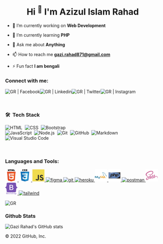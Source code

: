 <h1 align="center">Hi <sup>👋</sup> I'm Azizul Islam Rahad</h1>
<!-- <h3 align="center">Web developer from Bangladesh</h3> -->

- 🔭 I’m currently working on **Web Development**

- 🌱 I’m currently learning **PHP**

- 💬 Ask me about **Anything**

- 📫 How to reach me **gazi.rahad871@gmail.com**

-  ⚡ Fun fact **I am bengali**

### Connect with me:

<a href="https://www.facebook.com/gazi.rahad.5"><img align="left" alt="GR | Facebook"  target="_blank" src="https://img.icons8.com/color/48/000000/facebook-circled--v5.png"/></a>
<a href="https://www.linkedin.com/in/gazi-rahad-1ab1b0191/"><img align="left" alt="GR | Linkedin"  target="_blank" src="https://img.icons8.com/color/48/000000/linkedin-circled--v1.png"/></a><a href="https://twitter.com/GaziRahad3"> <img align="left" alt="GR | Twitter"  target="_blank" src="https://img.icons8.com/color/48/000000/twitter--v1.png"/></a>
<a href="#"> <img align="left" alt="GR | Instagram"  target="_blank" src="https://img.icons8.com/color/48/000000/instagram-new--v1.png"/></a>

<br />
<br />
<br />

### 🛠 &nbsp;Tech Stack


![HTML](https://img.shields.io/badge/-HTML-05122A?style=flat&logo=HTML5)&nbsp;
![CSS](https://img.shields.io/badge/-CSS-05122A?style=flat&logo=CSS3&logoColor=1572B6)&nbsp;
![Bootstrap](https://img.shields.io/badge/-Bootstrap-05122A?style=flat&logo=bootstrap&logoColor=563D7C)\
![JavaScript](https://img.shields.io/badge/-JavaScript-05122A?style=flat&logo=javascript)&nbsp;
![Node.js](https://img.shields.io/badge/-Node.js-05122A?style=flat&logo=node.js)&nbsp;
![Git](https://img.shields.io/badge/-Git-05122A?style=flat&logo=git)&nbsp;
![GitHub](https://img.shields.io/badge/-GitHub-05122A?style=flat&logo=github)&nbsp;
![Markdown](https://img.shields.io/badge/-Markdown-05122A?style=flat&logo=markdown)\
![Visual Studio Code](https://img.shields.io/badge/-Visual%20Studio%20Code-05122A?style=flat&logo=visual-studio-code&logoColor=007ACC)&nbsp;
<br />
<br />
<br />

<h3 align="left">Languages and Tools:</h3>
<p align="left"> 
   <a href="https://www.w3.org/html/" target="_blank"> <img src="https://raw.githubusercontent.com/devicons/devicon/master/icons/html5/html5-original-wordmark.svg" alt="html5" width="40" height="40"/> </a> <a href="https://www.w3schools.com/css/" target="_blank"> <img src="https://raw.githubusercontent.com/devicons/devicon/master/icons/css3/css3-original-wordmark.svg" alt="css3" width="40" height="40"/> </a> <a href="https://developer.mozilla.org/en-US/docs/Web/JavaScript" target="_blank"> <img src="https://raw.githubusercontent.com/devicons/devicon/master/icons/javascript/javascript-original.svg" alt="javascript" width="40" height="40"/> </a>
  <a href="https://www.figma.com/" target="_blank"> <img src="https://www.vectorlogo.zone/logos/figma/figma-icon.svg" alt="figma" width="40" height="40"/> </a> 
  <a href="https://git-scm.com/" target="_blank"> <img src="https://www.vectorlogo.zone/logos/git-scm/git-scm-icon.svg" alt="git" width="40" height="40"/> </a>
  <a href="https://heroku.com" target="_blank"> <img src="https://www.vectorlogo.zone/logos/heroku/heroku-icon.svg" alt="heroku" width="40" height="40"/> </a>
  <a href="https://www.mysql.com/" target="_blank"> <img src="https://raw.githubusercontent.com/devicons/devicon/master/icons/mysql/mysql-original-wordmark.svg" alt="mysql" width="40" height="40"/> </a><a href="https://www.php.net" target="_blank"> <img src="https://raw.githubusercontent.com/devicons/devicon/master/icons/php/php-original.svg" alt="php" width="40" height="40"/> </a> <a href="https://postman.com" target="_blank"> <img src="https://www.vectorlogo.zone/logos/getpostman/getpostman-icon.svg" alt="postman" width="40" height="40"/> </a>  <a href="https://sass-lang.com" target="_blank"> <img src="https://raw.githubusercontent.com/devicons/devicon/master/icons/sass/sass-original.svg" alt="sass" width="40" height="40"/> </a><a href="https://getbootstrap.com" target="_blank"> <img src="https://raw.githubusercontent.com/devicons/devicon/master/icons/bootstrap/bootstrap-plain-wordmark.svg" alt="bootstrap" width="40" height="40"/> </a>   <a href="https://tailwindcss.com/" target="_blank"> <img src="https://www.vectorlogo.zone/logos/tailwindcss/tailwindcss-icon.svg" alt="tailwind" width="40" height="40"/> </a> </p>


<p><img width="494" align="center" src="https://github-readme-stats.vercel.app/api/top-langs?username=gazirahad7&show_icons=true&locale=en&layout=compact" alt="GR" /></p>

<!--
<p><img align="center" src="https://github-readme-stats.vercel.app/api?username=gazirahad7&show_icons=true&locale=en" alt="GR" /></p>
-->
### Github Stats 
![Gazi Rahad's GitHub stats](https://github-readme-stats-green-three.vercel.app/api?username=gazirahad7&count_private=true&theme=tokyonight)

© 2022 GitHub, Inc.

